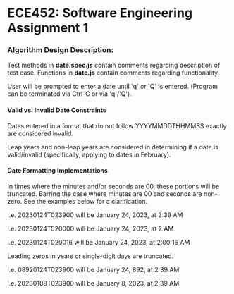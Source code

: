 # ECE452: Software Engineering Assignment 1

### Algorithm Design Description: 

Test methods in **date.spec.js** contain comments regarding description of test case. Functions in **date.js** contain comments regarding functionality. 

User will be prompted to enter a date until 'q' or 'Q' is entered. (Program can be terminated via Ctrl-C or via 'q'/'Q'). 

#### Valid vs. Invalid Date Constraints

Dates entered in a format that do not follow YYYYMMDDTHHMMSS exactly are considered invalid. 

Leap years and non-leap years are considered in determining if a date is valid/invalid (specifically, applying to dates in February). 

#### Date Formatting Implementations

In times where the minutes and/or seconds are 00, these portions will be truncated. Barring the case where minutes are 00 and seconds are non-zero. See the examples below for a clarification. 

i.e. 20230124T023900 will be January 24, 2023, at 2:39 AM

i.e. 20230124T020000 will be January 24, 2023, at 2 AM

i.e. 20230124T020016 will be January 24, 2023, at 2:00:16 AM



Leading zeros in years or single-digit days are truncated. 

i.e. 08920124T023900 will be January 24, 892, at 2:39 AM

i.e. 20230108T023900 will be January 8, 2023, at 2:39 AM









